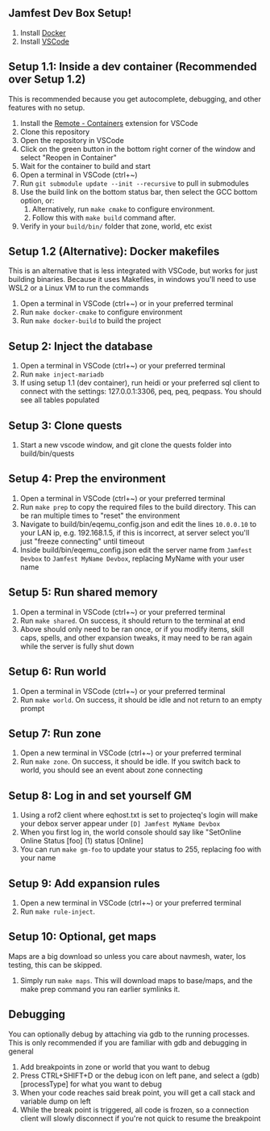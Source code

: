 ## Jamfest Dev Box Setup!

1. Install [Docker](https://www.docker.com/products/docker-desktop)
1. Install [VSCode](https://code.visualstudio.com/)

## Setup 1.1: Inside a dev container (Recommended over Setup 1.2)

This is recommended because you get autocomplete, debugging, and other features with no setup.

1. Install the [Remote - Containers](https://marketplace.visualstudio.com/items?itemName=ms-vscode-remote.remote-containers) extension for VSCode
1. Clone this repository
1. Open the repository in VSCode
1. Click on the green button in the bottom right corner of the window and select "Reopen in Container"
1. Wait for the container to build and start
1. Open a terminal in VSCode (ctrl+~)
1. Run `git submodule update --init --recursive` to pull in submodules
1. Use the build link on the bottom status bar, then select the GCC bottom option, or:
	1. Alternatively, run `make cmake` to configure environment.
	1. Follow this with `make build` command after.
1. Verify in your `build/bin/` folder that zone, world, etc exist

## Setup 1.2 (Alternative): Docker makefiles

This is an alternative that is less integrated with VSCode, but works for just building binaries. Because it uses Makefiles, in windows you'll need to use WSL2 or a Linux VM to run the commands

1. Open a terminal in VSCode (ctrl+~) or in your preferred terminal
1. Run `make docker-cmake` to configure environment
1. Run `make docker-build` to build the project

## Setup 2: Inject the database

1. Open a terminal in VSCode (ctrl+~) or your preferred terminal
1. Run `make inject-mariadb`
1. If using setup 1.1 (dev container), run heidi or your preferred sql client to connect with the settings: 127.0.0.1:3306, peq, peq, peqpass. You should see all tables populated

## Setup 3: Clone quests

1. Start a new vscode window, and git clone the quests folder into build/bin/quests

## Setup 4: Prep the environment

1. Open a terminal in VSCode (ctrl+~) or your preferred terminal
1. Run `make prep` to copy the required files to the build directory. This can be ran multiple times to "reset" the environment
1. Navigate to build/bin/eqemu_config.json and edit the lines `10.0.0.10` to your LAN ip, e.g. 192.168.1.5, if this is incorrect, at server select you'll just "freeze connecting" until timeout
1. Inside build/bin/eqemu_config.json edit the server name from `Jamfest Devbox` to `Jamfest MyName Devbox`, replacing MyName with your user name

## Setup 5: Run shared memory

1. Open a terminal in VSCode (ctrl+~) or your preferred terminal
1. Run `make shared`. On success, it should return to the terminal at end
1. Above should only need to be ran once, or if you modify items, skill caps, spells, and other expansion tweaks, it may need to be ran again while the server is fully shut down

## Setup 6: Run world

1. Open a terminal in VSCode (ctrl+~) or your preferred terminal
1. Run `make world`. On success, it should be idle and not return to an empty prompt

## Setup 7: Run zone

1. Open a new terminal in VSCode (ctrl+~) or your preferred terminal
1. Run `make zone`. On success, it should be idle. If you switch back to world, you should see an event about zone connecting

## Setup 8: Log in and set yourself GM

1. Using a rof2 client where eqhost.txt is set to projecteq's login will make your debox server appear under `[D] Jamfest MyName Devbox`
1. When you first log in, the world console should say like "SetOnline Online Status [foo] (1) status [Online]
1. You can run `make gm-foo` to update your status to 255, replacing foo with your name

## Setup 9: Add expansion rules

1. Open a new terminal in VSCode (ctrl+~) or your preferred terminal
1. Run `make rule-inject`.

## Setup 10: Optional, get maps

Maps are a big download so unless you care about navmesh, water, los testing, this can be skipped.

1. Simply run `make maps`. This will download maps to base/maps, and the make prep command you ran earlier symlinks it.


## Debugging

You can optionally debug by attaching via gdb to the running processes. This is only recommended if you are familiar with gdb and debugging in general

1. Add breakpoints in zone or world that you want to debug
1. Press CTRL+SHIFT+D or the debug icon on left pane, and select a (gdb) [processType] for what you want to debug
1. When your code reaches said break point, you will get a call stack and variable dump on left
1. While the break point is triggered, all code is frozen, so a connection client will slowly disconnect if you're not quick to resume the breakpoint